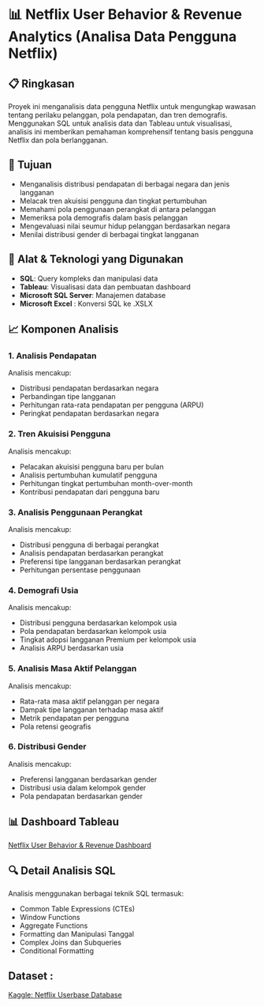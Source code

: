# 📊 Netflix User Behavior & Revenue Analytics (Analisa Data Pengguna Netflix)


## 📋 Ringkasan
Proyek ini menganalisis data pengguna Netflix untuk mengungkap wawasan tentang perilaku pelanggan, pola pendapatan, dan tren demografis. Menggunakan SQL untuk analisis data dan Tableau untuk visualisasi, analisis ini memberikan pemahaman komprehensif tentang basis pengguna Netflix dan pola berlangganan.

## 🎯 Tujuan
- Menganalisis distribusi pendapatan di berbagai negara dan jenis langganan
- Melacak tren akuisisi pengguna dan tingkat pertumbuhan
- Memahami pola penggunaan perangkat di antara pelanggan
- Memeriksa pola demografis dalam basis pelanggan
- Mengevaluasi nilai seumur hidup pelanggan berdasarkan negara
- Menilai distribusi gender di berbagai tingkat langganan

## 🔧 Alat & Teknologi yang Digunakan
- **SQL**: Query kompleks dan manipulasi data
- **Tableau**: Visualisasi data dan pembuatan dashboard
- **Microsoft SQL Server**: Manajemen database
- **Microsoft Excel** : Konversi SQL ke .XSLX

## 📈 Komponen Analisis

### 1. Analisis Pendapatan
Analisis mencakup:
- Distribusi pendapatan berdasarkan negara
- Perbandingan tipe langganan
- Perhitungan rata-rata pendapatan per pengguna (ARPU)
- Peringkat pendapatan berdasarkan negara


### 2. Tren Akuisisi Pengguna
Analisis mencakup:
- Pelacakan akuisisi pengguna baru per bulan
- Analisis pertumbuhan kumulatif pengguna
- Perhitungan tingkat pertumbuhan month-over-month
- Kontribusi pendapatan dari pengguna baru


### 3. Analisis Penggunaan Perangkat
Analisis mencakup:
- Distribusi pengguna di berbagai perangkat
- Analisis pendapatan berdasarkan perangkat
- Preferensi tipe langganan berdasarkan perangkat
- Perhitungan persentase penggunaan


### 4. Demografi Usia
Analisis mencakup:
- Distribusi pengguna berdasarkan kelompok usia
- Pola pendapatan berdasarkan kelompok usia
- Tingkat adopsi langganan Premium per kelompok usia
- Analisis ARPU berdasarkan usia


### 5. Analisis Masa Aktif Pelanggan
Analisis mencakup:
- Rata-rata masa aktif pelanggan per negara
- Dampak tipe langganan terhadap masa aktif
- Metrik pendapatan per pengguna
- Pola retensi geografis


### 6. Distribusi Gender
Analisis mencakup:
- Preferensi langganan berdasarkan gender
- Distribusi usia dalam kelompok gender
- Pola pendapatan berdasarkan gender


## 📊 Dashboard Tableau
[Netflix User Behavior & Revenue Dashboard](https://public.tableau.com/app/profile/dion.sandy.ara.tambunan/viz/NetflixUserBehaviorRevenueAnalyticsDashboard/Dashboard1)


## 🔍 Detail Analisis SQL
Analisis menggunakan berbagai teknik SQL termasuk:
- Common Table Expressions (CTEs)
- Window Functions
- Aggregate Functions
- Formatting dan Manipulasi Tanggal
- Complex Joins dan Subqueries
- Conditional Formatting


## Dataset :
[Kaggle: Netflix Userbase Database](https://www.kaggle.com/datasets/arnavsmayan/netflix-userbase-dataset)

